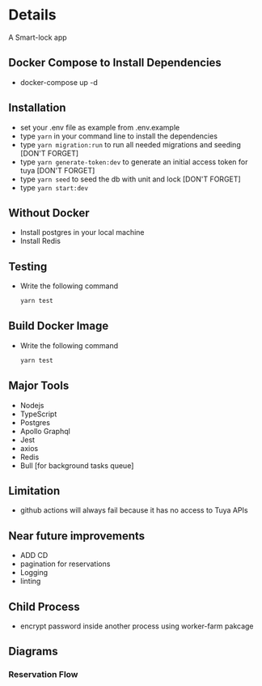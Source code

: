 # Details 
A Smart-lock app 

## Docker Compose to Install Dependencies
- docker-compose up -d 

## Installation
- set your .env file as example from .env.example
- type `yarn` in your command line to install the dependencies
- type `yarn migration:run` to run all needed migrations and seeding [DON'T FORGET]
- type `yarn generate-token:dev` to generate an initial access token for tuya [DON'T FORGET]
- type `yarn seed` to seed the db with unit and lock [DON'T FORGET]
- type `yarn start:dev`

## Without Docker
- Install postgres in your local machine
- Install Redis

## Testing
- Write the following command 
  
    ```bash
    yarn test
    ```
## Build Docker Image
- Write the following command 
  
    ```bash
    yarn test
    ```


## Major Tools
- Nodejs
- TypeScript
- Postgres
- Apollo Graphql
- Jest
- axios
- Redis
- Bull [for background tasks queue]


## Limitation
- github actions will always fail because it has no access to Tuya APIs
  

## Near future improvements 
- ADD CD
- pagination for reservations
- Logging
- linting

## Child Process
- encrypt password inside another process using worker-farm pakcage

## Diagrams 
### Reservation Flow

